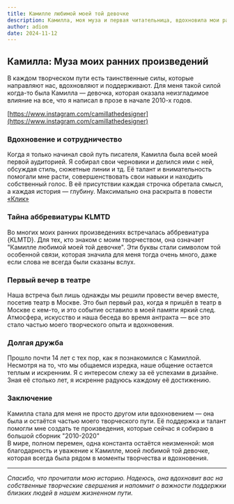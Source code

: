 ```yaml
---
title: Камилле любимой моей той девочке
description: Камилла, моя муза и первая читательница, вдохновила мои ранние произведения 2010-х и остаётся важной частью моего творческого пути.
author: adiom
date: 2024-11-12
---
```


## Камилла: Муза моих ранних произведений

В каждом творческом пути есть таинственные силы, которые направляют нас, вдохновляют и поддерживают. Для меня такой силой когда-то была Камилла — девочка, которая оказала неизгладимое влияние на все, что я написал в прозе в начале 2010-х годов.

[https://www.instagram.com/camillathedesigner](https://www.instagram.com/camillathedesigner)

### Вдохновение и сотрудничество

Когда я только начинал свой путь писателя, Камилла была всей моей первой аудиторией. Я собирал свои черновики и делился ими с ней, обсуждая стиль, сюжетные линии и тд. Её талант и внимательность помогали мне расти, совершенствовать свои навыки и находить собственный голос. В её присутствии каждая строчка обретала смысл, а каждая история — глубину. Максимально она раскрыта в повести [«Клик»](https://j.mp/_028)

### Тайна аббревиатуры KLMTD

Во многих моих ранних произведениях встречалась аббревиатура {KLMTD}. Для тех, кто знаком с моим творчеством, она означает "Камилле любимой моей той девочке". Эти буквы стали символом той особенной связи, которая значила для меня тогда очень много, даже если слова не всегда были сказаны вслух.

### Первый вечер в театре

Наша встреча был лишь однажды мы решили провести вечер вместе, посетив театр в Москве. Это был первый раз, когда я пришёл в театр в Москве с кем-то, и это событие оставило в моей памяти яркий след. Атмосфера, искусство и наша беседа во время антракта — все это стало частью моего творческого опыта и вдохновения.

### Долгая дружба

Прошло почти 14 лет с тех пор, как я познакомился с Камиллой. Несмотря на то, что мы общаемся изредка, наше общение остается теплым и искренним. Я с интересом слежу за её успехами в дизайне. Зная её столько лет, я искренне радуюсь каждому её достижению.

### Заключение

Камилла стала для меня не просто другом или вдохновением — она была и остаётся частью моего творческого пути. Её поддержка и талант помогли мне создать те произведения, которые сейчас я собираю в большой сборник "2010-2020"  
В мире, полном перемен, одна константа остаётся неизменной: моя благодарность и уважение к Камилле, моей любимой той девочке, которая всегда была рядом в моменты творчества и вдохновения.

---

*Спасибо, что прочитали мою историю. Надеюсь, она вдохновит вас на собственные творческие свершения и напомнит о важности поддержки близких людей в нашем жизненном пути.*